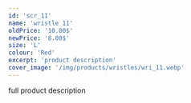 ```yaml
---
id: 'scr_11'
name: 'wristle 11'
oldPrice: '10.00$'
newPrice: '8.00$'
size: 'L'
colour: 'Red'
excerpt: 'product description'
cover_image: '/img/products/wristles/wri_11.webp'
---
```

full product description
